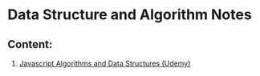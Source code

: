 # Data Structure and Algorithm Notes

## Content:

1. [Javascript Algorithms and Data Structures (Udemy)](./JS%20Algorithms%20and%20Data%20Structures/index.md)

